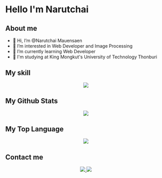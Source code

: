 # Hello I'm Narutchai

## About me

- 👋 Hi, I’m @Narutchai Mauensaen
- 👀 I’m interested in Web Developer and Image Processing
- 🌱 I’m currently learning Web Developer
- 🏫 I'm studying at King Mongkut's University of Technology Thonburi

## My skill

<p align="center">
  <a href="https://skillicons.dev">
    <img src="https://skillicons.dev/icons?i=git,html,css,js,ts,express,mongodb,react,go" />
  </a>
</p>

## My Github Stats

<p align="center">
    <a href="https://github.com/anuraghazra/github-readme-stats">
        <img src="https://github-readme-stats.vercel.app/api?username=Narutchai01&show_icons=true&theme=outrun" />
    </a>
</p>

## My Top Language

<p align="center">
    <a href="https://github.com/anuraghazra/github-readme-stats">
        <img src="https://github-readme-stats.vercel.app/api/top-langs/?username=Narutchai01&show_icons=true&theme=outrun&hide=jupyter%20notebook,html,tex,css" />
    </a>
</p>

## Contact me

<p align="center">
    <a href="https://www.facebook.com/narutchai.mauensaen/">
        <img src="https://img.shields.io/badge/Facebook-1877F2?style=for-the-badge&logo=facebook&logoColor=white" />
    </a>
    <a href="https://www.instagram.com/naruaichai/">
        <img src="https://img.shields.io/badge/Instagram-E4405F?style=for-the-badge&logo=instagram&logoColor=white" />
    </a>

</p>

